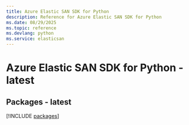 ```yaml
---
title: Azure Elastic SAN SDK for Python
description: Reference for Azure Elastic SAN SDK for Python
ms.date: 08/29/2025
ms.topic: reference
ms.devlang: python
ms.service: elasticsan
---
```

# Azure Elastic SAN SDK for Python - latest
## Packages - latest
[!INCLUDE [packages](elastic-san-index.md)]